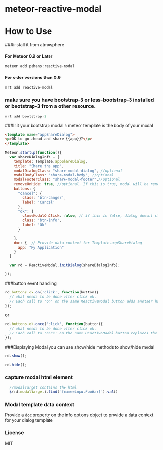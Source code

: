 meteor-reactive-modal
=====================

How to Use
=========
###install it from atmosphere

#### For Meteor 0.9 or Later
```js
meteor add pahans:reactive-modal
```
#### For older versions than 0.9

```js 
mrt add reactive-modal
```
### make sure you have bootstrap-3 or less-bootstrap-3 installed or bootstrap-3 from a other resource.
```js
mrt add bootstrap-3
```
###Init your bootstrap modal 
a meteor template is the body of your modal

```html
<template name="appShareDialog">
<p>OK to go ahead and share {{app}}?</p>
</template>
```

```js
Meteor.startup(function(){
  var shareDialogInfo = {
    template: Template.appShareDialog,
    title: "Share the app",
    modalDialogClass: "share-modal-dialog", //optional
    modalBodyClass: "share-modal-body", //optional
    modalFooterClass: "share-modal-footer",//optional
    removeOnHide: true, //optional. If this is true, modal will be removed from DOM upon hiding
    buttons: {
      "cancel": {
        class: 'btn-danger',
        label: 'Cancel'
      },
      "ok": {
        closeModalOnClick: false, // if this is false, dialog doesnt close automatically on click
        class: 'btn-info',
        label: 'Ok'
      }

    },
    doc: {  // Provide data context for Template.appShareDialog
      app: "My Application"
    }
  }

  var rd = ReactiveModal.initDialog(shareDialogInfo);

});
```

###button event handling
```js
rd.buttons.ok.on('click', function(button){
  // what needs to be done after click ok.
  // Each call to 'on' on the same ReactiveModal button adds another handler for the same 'click' event
});
```

or

```js
rd.buttons.ok.once('click', function(button){
  // what needs to be done after click ok.
  // Each call to 'once' on the same ReactiveModal button replaces the handler for the same 'click' event
});
```

###Displaying Modal
you can use show/hide methods to show/hide modal
```js
rd.show();
```

```js
rd.hide();
```
### capture modal html element
```javascript
  //modalTarget contains the html
  $(rd.modalTarget).find('[name=inputFooBar]').val()
```

### Modal template data context

Provide a `doc` property on the info options object to provide a data context for your dialog template

### License
MIT







